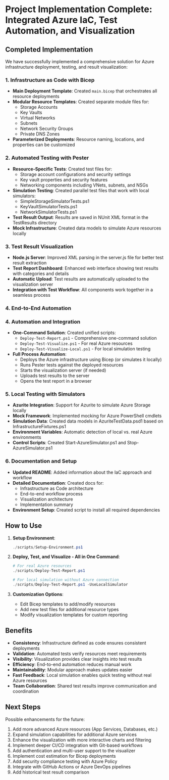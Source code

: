 # Project Implementation Complete: Integrated Azure IaC, Test Automation, and Visualization

## Completed Implementation

We have successfully implemented a comprehensive solution for Azure infrastructure deployment, testing, and result visualization:

### 1. Infrastructure as Code with Bicep

- **Main Deployment Template**: Created `main.bicep` that orchestrates all resource deployments
- **Modular Resource Templates**: Created separate module files for:
  - Storage Accounts
  - Key Vaults
  - Virtual Networks
  - Subnets
  - Network Security Groups
  - Private DNS Zones
- **Parameterized Deployments**: Resource naming, locations, and properties can be customized

### 2. Automated Testing with Pester

- **Resource-Specific Tests**: Created test files for:
  - Storage account configurations and security settings
  - Key vault properties and security features
  - Networking components including VNets, subnets, and NSGs
- **Simulation Testing**: Created parallel test files that work with local simulators:
  - SimpleStorageSimulatorTests.ps1
  - KeyVaultSimulatorTests.ps1
  - NetworkSimulatorTests.ps1
- **Test Result Output**: Results are saved in NUnit XML format in the TestResults directory
- **Mock Infrastructure**: Created data models to simulate Azure resources locally

### 3. Test Result Visualization

- **Node.js Server**: Improved XML parsing in the server.js file for better test result extraction
- **Test Report Dashboard**: Enhanced web interface showing test results with categories and details
- **Automatic Upload**: Test results are automatically uploaded to the visualization server
- **Integration with Test Workflow**: All components work together in a seamless process

### 4. End-to-End Automation

### 4. Automation and Integration

- **One-Command Solution**: Created unified scripts:
  - `Deploy-Test-Report.ps1` - Comprehensive one-command solution
  - `Deploy-Test-Visualize.ps1` - For real Azure resources
  - `Deploy-Test-Visualize-Local.ps1` - For local simulation testing
- **Full Process Automation**:
  - Deploys the Azure infrastructure using Bicep (or simulates it locally)
  - Runs Pester tests against the deployed resources
  - Starts the visualization server (if needed)
  - Uploads test results to the server
  - Opens the test report in a browser

### 5. Local Testing with Simulators

- **Azurite Integration**: Support for Azurite to simulate Azure Storage locally
- **Mock Framework**: Implemented mocking for Azure PowerShell cmdlets
- **Simulation Data**: Created data models in AzuriteTestData.psd1 based on InfrastructureFixtures.ps1
- **Environment Variables**: Automatic detection of local vs. real Azure environments
- **Control Scripts**: Created Start-AzureSimulator.ps1 and Stop-AzureSimulator.ps1

### 6. Documentation and Setup

- **Updated README**: Added information about the IaC approach and workflow
- **Detailed Documentation**: Created docs for:
  - Infrastructure as Code architecture
  - End-to-end workflow process
  - Visualization architecture
  - Implementation summary
- **Environment Setup**: Created script to install all required dependencies

## How to Use

1. **Setup Environment**:
   ```powershell
   ./scripts/Setup-Environment.ps1
   ```

2. **Deploy, Test, and Visualize - All in One Command**:
   ```powershell
   # For real Azure resources
   ./scripts/Deploy-Test-Report.ps1
   
   # For local simulation without Azure connection
   ./scripts/Deploy-Test-Report.ps1 -UseLocalSimulator
   ```

3. **Customization Options**:
   - Edit Bicep templates to add/modify resources
   - Add new test files for additional resource types
   - Modify visualization templates for custom reporting

## Benefits

- **Consistency**: Infrastructure defined as code ensures consistent deployments
- **Validation**: Automated tests verify resources meet requirements
- **Visibility**: Visualization provides clear insights into test results
- **Efficiency**: End-to-end automation reduces manual work
- **Maintainability**: Modular approach makes updates easier
- **Fast Feedback**: Local simulation enables quick testing without real Azure resources
- **Team Collaboration**: Shared test results improve communication and coordination

## Next Steps

Possible enhancements for the future:

1. Add more advanced Azure resources (App Services, Databases, etc.)
2. Expand simulation capabilities for additional Azure services
3. Enhance the visualization with more interactive charts and filtering
4. Implement deeper CI/CD integration with Git-based workflows
5. Add authentication and multi-user support to the visualizer
2. Implement cost estimation for Bicep deployments
3. Add security compliance testing with Azure Policy
4. Integrate with GitHub Actions or Azure DevOps pipelines
5. Add historical test result comparison
